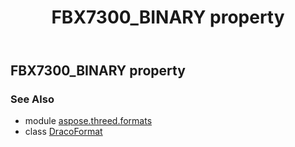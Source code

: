 ﻿---
title: FBX7300_BINARY property
second_title: Aspose.3D for Python via .NET API References
description: 
type: docs
weight: 210
url: /python-net/aspose.threed.formats/dracoformat/fbx7300_binary/
is_root: false
---

## FBX7300_BINARY property


### See Also
* module [aspose.threed.formats](../../)
* class [DracoFormat](/3d/python-net/aspose.threed.formats/dracoformat)
